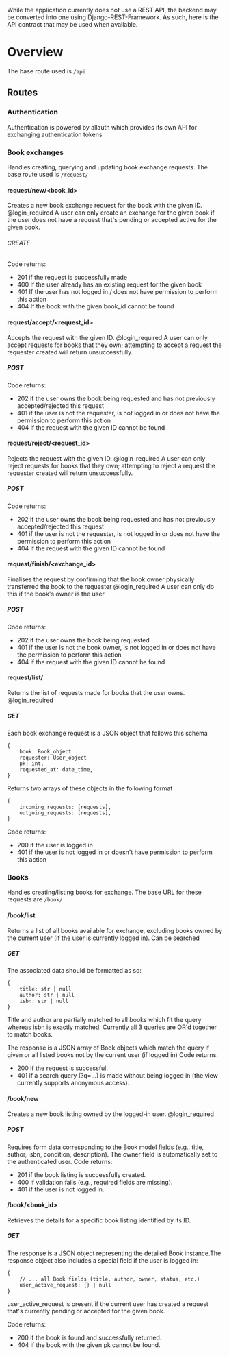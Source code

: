 While the application currently does not use a REST API, the backend may be converted into one using Django-REST-Framework. As such, here is the API contract that may be used when available.

# Overview
The base route used is `/api`
## Routes
### Authentication
Authentication is powered by allauth which provides its own API for exchanging authentication tokens

### Book exchanges
Handles creating, querying and updating book exchange requests. The base route used is `/request/`

#### request/new/<book_id>
Creates a new book exchange request for the book with the given ID. @login_required
A user can only create an exchange for the given book if the user does not have a request
that's pending or accepted active for the given book.

###### CREATE
Code returns:
* 201 if the request is successfully made
* 400 If the user already has an existing request for the given book
* 401 If the user has not logged in / does not have permission to perform this action
* 404 If the book with the given book_id cannot be found

#### request/accept/<request_id>
Accepts the request with the given ID. @login_required
A user can only accept requests for books that they own; attempting to accept a request
the requester created will return unsuccessfully.

##### POST
Code returns:
* 202 if the user owns the book being requested and has not previously accepted/rejected this request
* 401 if the user is not the requester, is not logged in or does not have the permission to perform this action
* 404 if the request with the given ID cannot be found

#### request/reject/<request_id>
Rejects the request with the given ID. @login_required
A user can only reject requests for books that they own; attempting to reject a request
the requester created will return unsuccessfully.

##### POST
Code returns:
* 202 if the user owns the book being requested and has not previously accepted/rejected this request
* 401 if the user is not the requester, is not logged in or does not have the permission to perform this action
* 404 if the request with the given ID cannot be found

#### request/finish/<exchange_id>
Finalises the request by confirming that the book owner physically transferred the book to the requester @login_required
A user can only do this if the book's owner is the user

##### POST
Code returns:
* 202 if the user owns the book being requested
* 401 if the user is not the book owner, is not logged in or does not have the permission to perform this action
* 404 if the request with the given ID cannot be found

#### request/list/
Returns the list of requests made for books that the user owns. @login_required

##### GET
Each book exchange request is a JSON object that follows this schema
```
{
    book: Book_object
    requester: User_object
    pk: int,
    requested_at: date_time,
}
```
Returns two arrays of these objects in the following format
```
{
    incoming_requests: [requests],
    outgoing_requests: [requests],
}
```
Code returns:
* 200 if the user is logged in
* 401 if the user is not logged in or doesn't have permission to perform this action

### Books
Handles creating/listing books for exchange. The base URL for these requests are `/book/`
#### /book/list
Returns a list of all books available for exchange, excluding books owned by the current user (if the user is currently logged in). Can be searched
##### GET
The associated data should be formatted as so:
```
{
    title: str | null
    author: str | null
    isbn: str | null
}
```
Title and author are partially matched to all books which fit the query whereas isbn is exactly matched. Currently all 3 queries are OR'd together to match books.

The response is a JSON array of Book objects which match the query if given or all listed books not by the current user (if logged in)
Code returns:
* 200 if the request is successful.
* 401 if a search query (?q=...) is made without being logged in (the view currently supports anonymous access).

#### /book/new
Creates a new book listing owned by the logged-in user. @login_required
##### POST
Requires form data corresponding to the Book model fields (e.g., title, author, isbn, condition, description). The owner field is automatically set to the authenticated user.
Code returns:
* 201 if the book listing is successfully created.
* 400 if validation fails (e.g., required fields are missing).
* 401 if the user is not logged in.
#### /book/<book_id>
Retrieves the details for a specific book listing identified by its ID.
##### GET
The response is a JSON object representing the detailed Book instance.The response object also includes a special field if the user is logged in:
```
{
    // ... all Book fields (title, author, owner, status, etc.)
    user_active_request: {} | null
}
```
user_active_request is present if the current user has created a request that's currently pending or accepted for the given book.

Code returns:
* 200 if the book is found and successfully returned.
* 404 if the book with the given pk cannot be found.